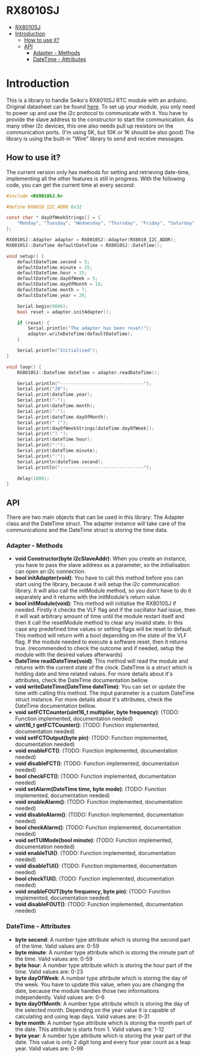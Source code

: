 # RX8010SJ

- [RX8010SJ](#rx8010sj)
- [Introduction](#introduction)
	- [How to use it?](#how-to-use-it)
	- [API](#api)
		- [Adapter - Methods](#adapter---methods)
		- [DateTime - Attributes](#datetime---attributes)

# Introduction

This is a library to handle Seiko's RX8010SJ RTC module with an arduino. Original datasheet can be found [here](files/RX8010SJ.pdf). To set up your module, you only need to power up and use the i2c protocol to communicate with it. You have to provide the slave address to the constructor to start the communication. As many other i2c devices, this one also needs pull up resistors on the communication ports. (I'm using 5K, but 10K or 1K should be also good) The library is using the built-in "Wire" library to send and receive messages.

## How to use it?

The current version only has methods for setting and retrieving date-time, implementing all the other features is still in progress. With the following code, you can get the current time at every second:

```c
#include <RX8010SJ.h>

#define RX8010_I2C_ADDR 0x32

const char * dayOfWeekStrings[] = {
  	"Monday", "Tuesday", "Wednesday", "Thursday", "Friday", "Saturday", "Sunday"
};

RX8010SJ::Adapter adapter = RX8010SJ::Adapter(RX8010_I2C_ADDR);
RX8010SJ::DateTime defaultDateTime = RX8010SJ::DateTime();

void setup() {
	defaultDateTime.second = 5;
	defaultDateTime.minute = 25;
	defaultDateTime.hour = 15;
	defaultDateTime.dayOfWeek = 5;
	defaultDateTime.dayOfMonth = 18;
	defaultDateTime.month = 7;
	defaultDateTime.year = 20;

	Serial.begin(9600);
	bool reset = adapter.initAdapter();

	if (reset) {
		Serial.println("The adapter has been reset!");
		adapter.writeDateTime(defaultDateTime);
	}

	Serial.println("Initialised");
}

void loop() {
	RX8010SJ::DateTime dateTime = adapter.readDateTime();

	Serial.println("-------------------------------");
	Serial.print("20");
	Serial.print(dateTime.year);
	Serial.print("-");
	Serial.print(dateTime.month);
	Serial.print("-");
	Serial.print(dateTime.dayOfMonth);
	Serial.print(" (");
	Serial.print(dayOfWeekStrings[dateTime.dayOfWeek]);
	Serial.print(") ");
	Serial.print(dateTime.hour);
	Serial.print(":");
	Serial.print(dateTime.minute);
	Serial.print(":");
	Serial.println(dateTime.second);
	Serial.println("-------------------------------");

	delay(1000);
}
```

## API

There are two main objects that can be used in this library: The Adapter class and the DateTime struct. The adapter instance will take care of the communications and the DateTime struct is storing the time data.

### Adapter - Methods

- __void Constructor(byte i2cSlaveAddr)__: When you create an instance, you have to pass the slave address as a parameter, so the initialisation can open an i2c connection.
- __bool initAdapter(void)__: You have to call this method before you can start using the library, because it will setup the i2c communication library. It will also call the initModule method, so you don't have to do it separately and it returns with the initModule's return value.
- __bool initModule(void)__: This method will initialise the RX8010SJ if needed. Firstly it checks the VLF flag and if the oscillator had issue, then it will wait arbitrary amount of time until the module restart itself and then it call the resetModule method to clear any invalid state. In this case any predefined time values or setting flags will be reset to default. This method will return with a bool depending on the state of the VLF flag. If the module needed to execute a software reset, then it returns true. (recommended to check the outcome and if needed, setup the module with the desired values afterwards)
- __DateTime readDateTime(void)__: This method will read the module and returns with the current state of the clock. DateTime is a struct which is holding date and time related values. For more details about it's attributes, check the DateTime documentation bellow.
- __void writeDateTime(DateTime dateTime)__: You can set or update the time with calling this method. The input parameter is a custom DateTime struct instance. For more details about it's attributes, check the DateTime documentation bellow.
- __void setFCTCounter(uint16_t multiplier, byte frequency)__: (TODO: Function implemented, documentation needed)
- __uint16_t getFCTCounter()__: (TODO: Function implemented, documentation needed)
- __void setFCTOutput(byte pin)__: (TODO: Function implemented, documentation needed)
- __void enableFCT()__: (TODO: Function implemented, documentation needed)
- __void disableFCT()__: (TODO: Function implemented, documentation needed)
- __bool checkFCT()__: (TODO: Function implemented, documentation needed)
- __void setAlarm(DateTime time, byte mode)__: (TODO: Function implemented, documentation needed)
- __void enableAlarm()__: (TODO: Function implemented, documentation needed)
- __void disableAlarm()__: (TODO: Function implemented, documentation needed)
- __bool checkAlarm()__: (TODO: Function implemented, documentation needed)
- __void setTUIMode(bool minute)__: (TODO: Function implemented, documentation needed)
- __void enableTUI()__: (TODO: Function implemented, documentation needed)
- __void disableTUI()__: (TODO: Function implemented, documentation needed)
- __bool checkTUI()__: (TODO: Function implemented, documentation needed)
- __void enableFOUT(byte frequency, byte pin)__: (TODO: Function implemented, documentation needed)
- __void disableFOUT()__: (TODO: Function implemented, documentation needed)

### DateTime - Attributes

- __byte second__: A number type attribute which is storing the second part of the time. Valid values are: 0-59
- __byte minute__: A number type attribute which is storing the minute part of the time. Valid values are: 0-59
- __byte hour__: A number type attribute which is storing the hour part of the time. Valid values are: 0-23
- __byte dayOfWeek__: A number type attribute which is storing the day of the week. You have to update this value, when you are changing the date, because the module handles those two informations independently. Valid values are: 0-6
- __byte dayOfMonth__: A number type attribute which is storing the day of the selected month. Depending on the year value it is capable of calculating and using leap days. Valid values are: 0-31
- __byte month__: A number type attribute which is storing the month part of the date. This attribute is starts from 1. Valid values are: 1-12
- __byte year__: A number type attribute which is storing the year part of the date. This value is only 2 digit long and every four year count as a leap year. Valid values are: 0-99